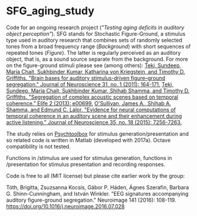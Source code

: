 # SFG_aging_study
Code for an ongoing research project (*"Testing aging deficits in auditory object perception"*). SFG stands for Stochastic Figure-Ground, a stimulus type used in auditory research that combines sets of randomly selected tones from a broad frequency range (*Background*) with short sequences of repeated tones (*Figure*). The latter is regularly perceived as an auditory object, that is, as a sound source separate from the background. For more on the figure-ground stimuli please see (among others):
[Teki, Sundeep, Maria Chait, Sukhbinder Kumar, Katharina von Kriegstein, and Timothy D. Griffiths. "Brain bases for auditory stimulus-driven figure–ground segregation." Journal of Neuroscience 31, no. 1 (2011): 164-171.](https://www.jneurosci.org/content/jneuro/31/1/164.full.pdf)
[Teki, Sundeep, Maria Chait, Sukhbinder Kumar, Shihab Shamma, and Timothy D. Griffiths. "Segregation of complex acoustic scenes based on temporal coherence." Elife 2 (2013): e00699.](https://elifesciences.org/articles/00699.pdf)
[O'Sullivan, James A., Shihab A. Shamma, and Edmund C. Lalor. "Evidence for neural computations of temporal coherence in an auditory scene and their enhancement during active listening." Journal of Neuroscience 35, no. 18 (2015): 7256-7263.](https://www.jneurosci.org/content/jneuro/35/18/7256.full.pdf)

The study relies on [Psychtoolbox](https://psychtoolbox.org/) for stimulus generation/presentation and so related code is written in Matlab (developed with 2017a). Octave compatibility is not tested.

Functions in /stimulus are used for stimulus generation, functions in /presentation for stimulus presentation and recording responses. 

Code is free to all (MIT license) but please cite earlier work by the group:

Tóth, Brigitta, Zsuzsanna Kocsis, Gábor P. Háden, Ágnes Szerafin, Barbara G. Shinn-Cunningham, and István Winkler. "EEG signatures accompanying auditory figure-ground segregation." Neuroimage 141 (2016): 108-119. https://doi.org/10.1016/j.neuroimage.2016.07.028

